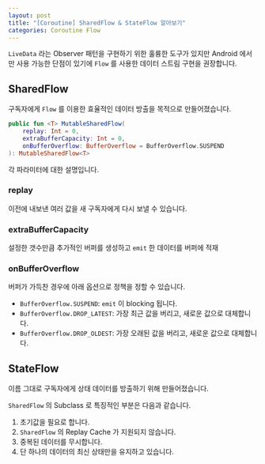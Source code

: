 ```yaml
---
layout: post
title: "[Coroutine] SharedFlow & StateFlow 알아보기"
categories: Coroutine Flow
---
```


`LiveData` 라는 Observer 패턴을 구현하기 위한 훌륭한 도구가 있지만 Android 에서 만 사용 가능한 단점이 있기에 `Flow` 를 사용한 데이터 스트림 구현을 권장합니다.

## SharedFlow

구독자에게 `Flow` 를 이용한 효율적인 데이터 방출을 목적으로 만들어졌습니다.

```kotlin
public fun <T> MutableSharedFlow(
    replay: Int = 0,
    extraBufferCapacity: Int = 0,
    onBufferOverflow: BufferOverflow = BufferOverflow.SUSPEND
): MutableSharedFlow<T>
```

각 파라미터에 대한 설명입니다.

### replay

이전에 내보낸 여러 값을 새 구독자에게 다시 보낼 수 있습니다.

### extraBufferCapacity

설정한 갯수만큼 추가적인 버퍼를 생성하고 `emit` 한 데이터를 버퍼에 적재

### onBufferOverflow

버퍼가 가득찬 경우에 아래 옵션으로 정책을 정할 수 있습니다.

- `BufferOverflow.SUSPEND`: `emit` 이 blocking 됩니다.
- `BufferOverflow.DROP_LATEST`: 가장 최근 값을 버리고, 새로운 값으로 대체합니다.
- `BufferOverflow.DROP_OLDEST`: 가장 오래된 값을 버리고, 새로운 값으로 대체합니다.

## StateFlow

이름 그대로 구독자에게 상태 데이터를 방출하기 위해 만들어졌습니다. 

`SharedFlow` 의 Subclass 로 특징적인 부분은 다음과 같습니다.

1. 초기값을 필요로 합니다.
2. `SharedFlow` 의 Replay Cache 가 지원되지 않습니다.
3. 중복된 데이터를 무시합니다.
4. 단 하나의 데이터의 최신 상태만을 유지하고 있습니다.